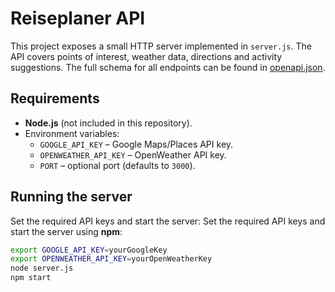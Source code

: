 # Reiseplaner API

This project exposes a small HTTP server implemented in `server.js`. The API covers points of interest, weather data, directions and activity suggestions. The full schema for all endpoints can be found in [openapi.json](openapi.json).

## Requirements

- **Node.js** (not included in this repository).
- Environment variables:
  - `GOOGLE_API_KEY` – Google Maps/Places API key.
  - `OPENWEATHER_API_KEY` – OpenWeather API key.
  - `PORT` – optional port (defaults to `3000`).

## Running the server

Set the required API keys and start the server:
Set the required API keys and start the server using **npm**:

```bash
export GOOGLE_API_KEY=yourGoogleKey
export OPENWEATHER_API_KEY=yourOpenWeatherKey
node server.js
npm start
